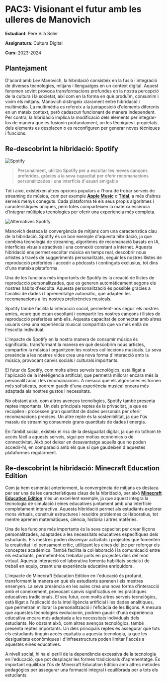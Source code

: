 # PAC3: Visionant el futur amb les ulleres de Manovich

**Estudiant**: Pere Vilà Soler

**Assignatura**: Cultura Digital

**Curs**: 2023-2024

## Plantejament

D'acord amb Lev Manovich, la hibridació consisteix en la fusió i integració de diverses tecnologies, mitjans i llenguatges en un context digital. Aquest fenomen sovint provoca transformacions profundes en la nostra percepció de la cultura i la societat, així com en la forma en què produïm, consumim i vivim els mitjans. Manovich distingeix clarament entre hibridació i multimèdia. La multimèdia es refereix a la juxtaposició d'elements diferents en un mateix context, però cadascun funcionant de manera independent. Per contra, la hibridació implica la modificació dels elements per integrar-los de manera que es fusionin profundament, on les tècniques i propietats dels elements es desplacen o es reconfiguren per generar noves tècniques i funcions.

## Re-descobrint la hibridació: Spotify

![Spotify](https://github.com/PereVilaSoler/PAC3_Manovich_Reloaded_Pere_Vil-/assets/170944895/7cfc7aba-5ec2-4341-a983-d78b67676304)

> Personalment, utilitzo Spotify per a escoltar les meves cançons preferides, gràcies a la seva capacitat per oferir recomanacions personalitzades i una interfícia d'usuari amigable

Tot i això, existeixen altres opcions populars a l'hora de trobar serveis de streaming de música, com per exemple [**Apple Music**](https://music.apple.com/es/browse) o [**Tidal**](https://tidal.com/), a més d'altres serveis menys coneguts. Cada plataforma té els seus propis algoritmes i característiques úniques, però totes comparteixen la mateixa essència d'integrar múltiples tecnologies per oferir una experiència més completa.

![Alternatives Spotify](https://github.com/PereVilaSoler/PAC3_Manovich_Reloaded_Pere_Vil-/assets/170944895/288659a3-4bf1-4d9a-8845-cfd4befc0611)

Manovich destaca la convergència de mitjans com una característica clau de la hibridació. Spotify és un bon exemple d'aquesta hibridació, ja que combina tecnologia de streaming, algoritmes de recomanació basats en IA, interfícies visuals atractives i una connexió constant a internet. Aquesta hibridació ens permet escoltar música en temps real, descobrir nous artistes a través de suggeriments personalitzats, seguir les nostres llistes de reproducció preferides i accedir a pòdcasts i continguts exclusius, tot dins d'una mateixa plataforma.

Una de les funcions més importants de Spotify és la creació de llistes de reproducció personalitzades, que es generen automàticament segons els nostres hàbits d'escolta. Aquesta personalització és possible gràcies a l'anàlisi de dades i l'aprenentatge automàtic, que adapten les recomanacions a les nostres preferències musicals.

Spotify també facilita la interacció social, permetent-nos seguir els nostres amics, veure què estan escoltant i compartir les nostres cançons i llistes de reproducció preferides amb ells. Aquesta capacitat de connectar amb altres usuaris crea una experiència musical compartida que va més enllà de l'escolta individual.

L'impacte de Spotify en la nostra manera de consumir música és significatiu, transformant la manera en què descobrim nous artistes, compartim la música i organitzem les nostres col·leccions musicals. La seva presència a les nostres vides crea una nova forma d'interacció amb la música, provocant canvis socials i culturals importants.

El futur de Spotify, com molts altres serveis tecnològics, està lligat a l'aplicació de la intel·ligència artificial, que permetrà millorar encara més la personalització i les recomanacions. A mesura que els algorismes es tornen més sofisticats, podrem gaudir d'una experiència musical encara més adaptada als nostres gustos i necessitats.

No obstant això, com altres avenços tecnològics, Spotify també presenta reptes importants. Un dels principals reptes és la privacitat, ja que es recopilen i processen gran quantitat de dades personals per oferir recomanacions precises. Un altre repte és la sostenibilitat, ja que l'ús massiu de streaming consumeix grans quantitats de dades i energia.

En l'àmbit social, existeix el risc de la desigualtat digital, ja que no tothom té accés fàcil a aquests serveis, sigui per motius econòmics o de connectivitat. Això pot deixar en desavantatge aquells que no poden accedir-hi, en comparació amb els que sí que gaudeixen d'aquestes plataformes regularment.

## Re-descobrint la hibridació: Minecraft Education Edition

Com ja hem esmentat anteriorment, la convergència de mitjans es destaca per ser una de les característiques claus de la hibridació, per això [**Minecraft Education Edition**](https://education.minecraft.net/es-es) n'és un excel·lent exemple, ja que aquest integra la tecnologia de simulació i eines educatives juntament amb una interfície completament interactiva. Aquesta hibridació permet als estudiants explorar mons virtuals, construir estructures i resoldre problemes col·laboratius, tot mentre aprenen matemàtiques, ciència, història i altres matèries.

Una de les funcions més importants és la seva capacitat per crear lliçons personalitzades, adaptades a les necessitats educatives específiques dels estudiants. Els mestres poden dissenyar activitats i projectes que fomenten la creativitat i el pensament crític, utilitzant les eines del joc per reforçar els conceptes acadèmics. També facilita la col·laboració i la comunicació entre els estudiants, permetent-los treballar junts en projectes dins del món virtual. Aquesta interacció col·laborativa fomenta habilitats socials i de treball en equip, creant una experiència educativa enriquidora.

L'impacte de Minecraft Education Edition en l'educació és profund, transformant la manera en què els estudiants aprenen i els mestres ensenyen. La seva presència en les aules crea una nova forma d'interacció amb el coneixement, provocant canvis significatius en les pràctiques educatives tradicionals. El seu futur, com molts altres serveis tecnològics, està lligat a l'aplicació de la intel·ligència artificial i les dades analítiques, que permetran millorar la personalització i l'eficàcia de les lliçons. A mesura que aquestes tecnologies evolucionin, podrem gaudir d'una experiència educativa encara més adaptada a les necessitats individuals dels estudiants. No obstant això, com altres avenços tecnològics, també presenta reptes importants. Un dels principals reptes és assegurar que tots els estudiants tinguin accés equitatiu a aquesta tecnologia, ja que les desigualtats econòmiques i d'infraestructura poden limitar l'accés a aquestes eines educatives.

A nivell social, hi ha el perill de la dependència excessiva de la tecnologia en l'educació, que pot desplaçar les formes tradicionals d'aprenentatge. És important equilibrar l'ús de Minecraft Education Edition amb altres mètodes pedagògics per assegurar una formació integral i equilibrada per a tots els estudiants.
